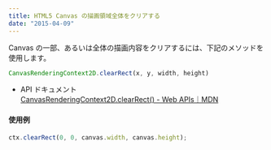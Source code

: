 ```yaml
---
title: HTML5 Canvas の描画領域全体をクリアする
date: "2015-04-09"
---
```


Canvas の一部、あるいは全体の描画内容をクリアするには、下記のメソッドを使用します。

~~~ js
CanvasRenderingContext2D.clearRect(x, y, width, height)
~~~

- API ドキュメント<br>
  [CanvasRenderingContext2D.clearRect() - Web APIs｜MDN](https://developer.mozilla.org/en-US/docs/Web/API/CanvasRenderingContext2D/clearRect)

#### 使用例

~~~ js
ctx.clearRect(0, 0, canvas.width, canvas.height);
~~~

